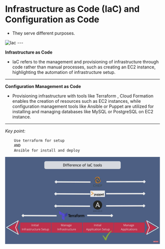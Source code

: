 # Infrastructure as Code (IaC) and Configuration  as Code
- They serve different purposes.

<img src="https://i.ibb.co/NgvsD9Yt/Screenshot-305.png" alt="Iac" border="0">
---

**Infrastructure as Code**
 - IaC refers to the management and provisioning of infrastructure through code rather than manual processes, such as creating an EC2 instance, highlighting the automation of infrastructure setup.

---

**Configuration Management as Code**
- Provisioning infrastructure with tools like Terraform , Cloud Formation enables the creation of resources such as EC2 instances, while configuration management tools like Ansible or Puppet are utilized for installing and managing databases like MySQL or PostgreSQL on EC2 instance. 

---


*Key point:*
     
        Use terraform for setup 
        AND
        Ansible for install and deploy 



![terraform](/terraform/images/iac-vs-cac.png)